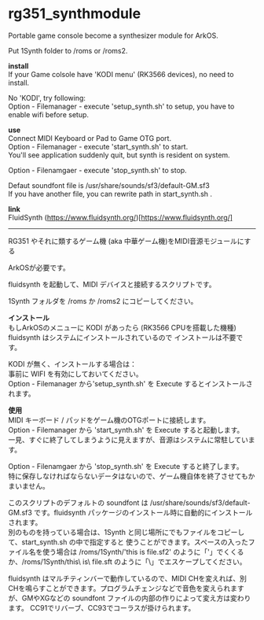 # rg351_synthmodule
Portable game console become a synthesizer module
for ArkOS.

Put 1Synth folder to /roms or /roms2.

**install**  
If your Game colsole have 'KODI menu' (RK3566 devices), no need to install.  
  
No 'KODI', try following:  
Option - Filemanager - execute 'setup_synth.sh' to setup, you have to enable wifi before setup.  
  
**use**  
Connect MIDI Keyboard or Pad to Game OTG port.  
Option - Filemanager - execute 'start_synth.sh' to start.  
You'll see application suddenly quit, but synth is resident on system.
  
Option - Filenamgaer - execute 'stop_synth.sh' to stop.  

Defaut soundfont file is /usr/share/sounds/sf3/default-GM.sf3  
If you have another file, you can rewrite path in start_synth.sh .  

**link**  
FluidSynth (https://www.fluidsynth.org/)[https://www.fluidsynth.org/]  

----
RG351 やそれに類するゲーム機 (aka 中華ゲーム機)をMIDI音源モジュールにする  
  
ArkOSが必要です。  

fluidsynth を起動して、MIDI デバイスと接続するスクリプトです。  
  
1Synth フォルダを /roms か /roms2 にコピーしてください。  
  
**インストール**  
もしArkOSのメニューに KODI があったら (RK3566 CPUを搭載した機種) fluidsynth はシステムにインストールされているので
インストールは不要です。  

KODI が無く、インストールする場合は：  
事前に WIFI を有効にしておいてください。  
Option - Filemanager から'setup_synth.sh' を Execute するとインストールされます。  

**使用**  
MIDI キーボード / パッドをゲーム機のOTGポートに接続します。  
Option - Filemanager から 'start_synth.sh' を Execute すると起動します。  
一見、すぐに終了してしまうように見えますが、音源はシステムに常駐しています。  
  
Option - Filenamgaer から 'stop_synth.sh' を Execute すると終了します。  
特に保存しなければならないデータはないので、ゲーム機自体を終了させてもかまいません。  
  
このスクリプトのデフォルトの soundfont は /usr/share/sounds/sf3/default-GM.sf3 です。fluidsynth パッケージのインストール時に自動的にインストールされます。  
別のものを持っている場合は、1Synth と同じ場所にでもファイルをコピーして、start_synth.sh の中で指定すると
使うことができます。スペースの入ったファイル名を使う場合は /roms/1Synth/'this is file.sf2' のように「'」でくくるか、/roms/1Synth/this\ is\ file.sft のように「\」でエスケープしてください。  

fluidsynth はマルチティンバーで動作しているので、MIDI CHを変えれば、別CHを鳴らすことができます。プログラムチェンジなどで音色を変えられますが、GMやXGなどの soundfont ファイルの内部の作りによって変え方は変わります。 CC91でリバーブ、CC93でコーラスが掛けられます。  
